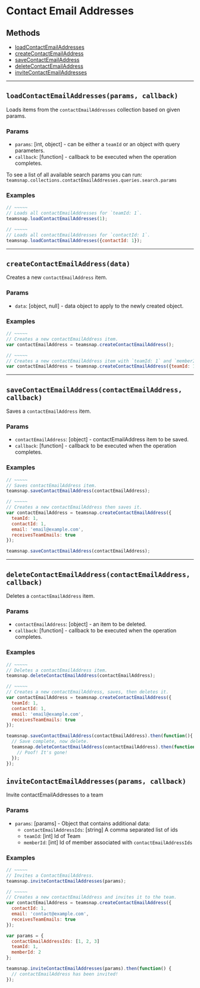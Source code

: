 # Contact Email Addresses

## Methods

- [loadContactEmailAddresses](#loadContactEmailAddresses)
- [createContactEmailAddress](#createContactEmailAddress)
- [saveContactEmailAddress](#saveContactEmailAddress)
- [deleteContactEmailAddress](#deleteContactEmailAddress)
- [inviteContactEmailAddresses](#inviteContactEmailAddresses)


---
<a id="loadContactEmailAddresses"></a>
## `loadContactEmailAddresses(params, callback)`
Loads items from the `contactEmailAddresses` collection based on given params.

### Params
* `params`: [int, object] - can be either a `teamId` or an object with query parameters.
* `callback`: [function] - callback to be executed when the operation completes.

To see a list of all available search params you can run:
`teamsnap.collections.contactEmailAddresses.queries.search.params`

### Examples
```javascript
// ~~~~~
// Loads all contactEmailAddresses for `teamId: 1`.
teamsnap.loadContactEmailAddresses(1);

// ~~~~~
// Loads all contactEmailAddresses for `contactId: 1`.
teamsnap.loadContactEmailAddresses({contactId: 1});
```


---


<a id="createContactEmailAddress"></a>
## `createContactEmailAddress(data)`
Creates a new `contactEmailAddress` item.

### Params
* `data`: [object, null] - data object to apply to the newly created object.

### Examples
```javascript
// ~~~~~
// Creates a new contactEmailAddress item.
var contactEmailAddress = teamsnap.createContactEmailAddress();

// ~~~~~
// Creates a new contactEmailAddress item with `teamId: 1` and `memberId: 1`.
var contactEmailAddress = teamsnap.createContactEmailAddress({teamId: 1, memberId: 1});
```


---


<a id="saveContactEmailAddress"></a>
## `saveContactEmailAddress(contactEmailAddress, callback)`
Saves a `contactEmailAddress` item.

### Params
* `contactEmailAddress`: [object] - contactEmailAddress item to be saved.
* `callback`: [function] - callback to be executed when the operation completes.

### Examples
```javascript
// ~~~~~
// Saves contactEmailAddress item.
teamsnap.saveContactEmailAddress(contactEmailAddress);

// ~~~~~
// Creates a new contactEmailAddress then saves it.
var contactEmailAddress = teamsnap.createContactEmailAddress({
  teamId: 1,
  contactId: 1,
  email: 'email@example.com',
  receivesTeamEmails: true
});

teamsnap.saveContactEmailAddress(contactEmailAddress);
```


---


<a id="deleteContactEmailAddress"></a>
## `deleteContactEmailAddress(contactEmailAddress, callback)`
Deletes a `contactEmailAddress` item.

### Params
* `contactEmailAddress`: [object] - an item to be deleted.
* `callback`: [function] - callback to be executed when the operation completes.

### Examples
```javascript
// ~~~~~
// Deletes a contactEmailAddress item.
teamsnap.deleteContactEmailAddress(contactEmailAddress);

// ~~~~~
// Creates a new contactEmailAddress, saves, then deletes it.
var contactEmailAddress = teamsnap.createContactEmailAddress({
  teamId: 1,
  contactId: 1,
  email: 'email@example.com',
  receivesTeamEmails: true
});

teamsnap.saveContactEmailAddress(contactEmailAddress).then(function(){
  // Save complete, now delete.
  teamsnap.deleteContactEmailAddress(contactEmailAddress).then(function(){
    // Poof! It's gone!
  });
});
```
<a id="inviteContactEmailAddresses"></a>
## `inviteContactEmailAddresses(params, callback)`
Invite contactEmailAddresses to a team

### Params
* `params`: [params] - Object that contains additional data:
  * `contactEmailAddressIds`: [string] A comma separated list of ids
  * `teamId`: [int] Id of Team
  * `memberId`: [int] Id of member associated with `contactEmailAddressIds`

### Examples
```javascript
// ~~~~~
// Invites a ContactEmailAddress.
teamsnap.inviteContactEmailAddresses(params);

// ~~~~~
// Creates a new contactEmailAddress and invites it to the team.
var contactEmailAddress = teamsnap.createContactEmailAddress({
  contactId: 1,
  email: 'contact@example.com',
  receivesTeamEmails: true
});

var params = {
  contactEmailAddressIds: [1, 2, 3]
  teamId: 1,
  memberId: 2
};

teamsnap.inviteContactEmailAddresses(params).then(function() {
  // contactEmailAddress has been invited!
});
```
